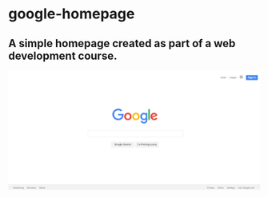 # google-homepage
## A simple homepage created as part of a web development course.

![Google Homepage](https://github.com/sbangalore/google-homepage/blob/master/example.PNG?raw=true)
